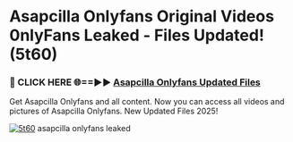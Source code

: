 # Asapcilla Onlyfans Original Videos 0nlyFans Leaked - Files Updated! (5t60)

<h3>🔴 CLICK HERE 🌐==►► <a href="https://best4dudes.click/HH4t6V" rel="nofollow">Asapcilla Onlyfans Updated Files</a></h3>

Get Asapcilla Onlyfans and all content. Now you can access all videos and pictures of Asapcilla Onlyfans. New Updated Files 2025!

[![5t60](https://github.com/user-attachments/assets/8c521d6e-e6e3-4a75-9320-d58ab9d79d5b)](https://best4dudes.click/HH4t6V)
asapcilla onlyfans leaked